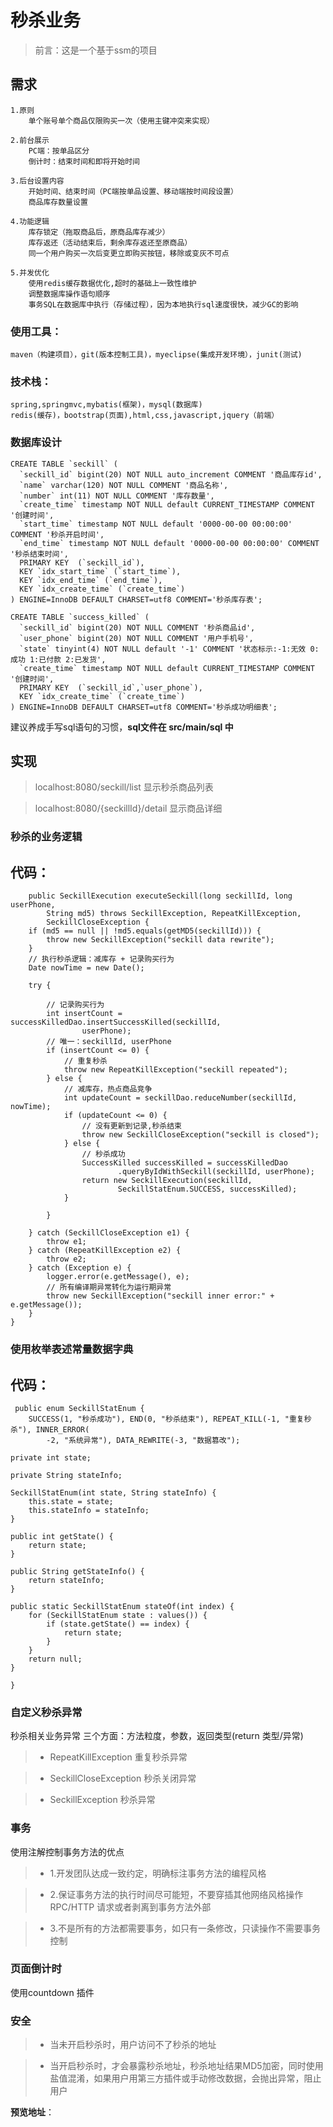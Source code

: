 # 秒杀业务

> 前言：这是一个基于ssm的项目


## 需求

	1.原则
		单个账号单个商品仅限购买一次（使用主键冲突来实现）

	2.前台展示
		PC端：按单品区分
		倒计时：结束时间和即将开始时间
 
	3.后台设置内容
		开始时间、结束时间（PC端按单品设置、移动端按时间段设置）
		商品库存数量设置

	4.功能逻辑
		库存锁定（拖取商品后，原商品库存减少）
		库存返还（活动结束后，剩余库存返还至原商品）
		同一个用户购买一次后变更立即购买按钮，移除或变灰不可点

 	5.并发优化
		使用redis缓存数据优化,超时的基础上一致性维护
		调整数据库操作语句顺序
		事务SQL在数据库中执行（存储过程），因为本地执行sql速度很快，减少GC的影响

### 使用工具：

	maven（构建项目），git(版本控制工具)，myeclipse(集成开发环境），junit(测试)
	
### 技术栈：

	spring,springmvc,mybatis(框架)，mysql(数据库)
	redis(缓存)，bootstrap(页面),html,css,javascript,jquery（前端）


### 数据库设计
	CREATE TABLE `seckill` (
	  `seckill_id` bigint(20) NOT NULL auto_increment COMMENT '商品库存id',
	  `name` varchar(120) NOT NULL COMMENT '商品名称',
	  `number` int(11) NOT NULL COMMENT '库存数量',
	  `create_time` timestamp NOT NULL default CURRENT_TIMESTAMP COMMENT '创建时间',
	  `start_time` timestamp NOT NULL default '0000-00-00 00:00:00' COMMENT '秒杀开启时间',
	  `end_time` timestamp NOT NULL default '0000-00-00 00:00:00' COMMENT '秒杀结束时间',
	  PRIMARY KEY  (`seckill_id`),
	  KEY `idx_start_time` (`start_time`),
	  KEY `idx_end_time` (`end_time`),
	  KEY `idx_create_time` (`create_time`)
	) ENGINE=InnoDB DEFAULT CHARSET=utf8 COMMENT='秒杀库存表';

	CREATE TABLE `success_killed` (
	  `seckill_id` bigint(20) NOT NULL COMMENT '秒杀商品id',
	  `user_phone` bigint(20) NOT NULL COMMENT '用户手机号',
	  `state` tinyint(4) NOT NULL default '-1' COMMENT '状态标示:-1:无效 0:成功 1:已付款 2:已发货',
	  `create_time` timestamp NOT NULL default CURRENT_TIMESTAMP COMMENT '创建时间',
	  PRIMARY KEY  (`seckill_id`,`user_phone`),
	  KEY `idx_create_time` (`create_time`)
	) ENGINE=InnoDB DEFAULT CHARSET=utf8 COMMENT='秒杀成功明细表';

建议养成手写sql语句的习惯，**sql文件在 src/main/sql 中**

## 实现

> localhost:8080/seckill/list  显示秒杀商品列表

> localhost:8080/{seckillId}/detail 显示商品详细


### 秒杀的业务逻辑

## 代码：
		public SeckillExecution executeSeckill(long seckillId, long userPhone,
			String md5) throws SeckillException, RepeatKillException,
			SeckillCloseException {
		if (md5 == null || !md5.equals(getMD5(seckillId))) {
			throw new SeckillException("seckill data rewrite");
		}
		// 执行秒杀逻辑：减库存 + 记录购买行为
		Date nowTime = new Date();

		try {

			// 记录购买行为
			int insertCount = successKilledDao.insertSuccessKilled(seckillId,
					userPhone);
			// 唯一：seckillId, userPhone
			if (insertCount <= 0) {
				// 重复秒杀
				throw new RepeatKillException("seckill repeated");
			} else {
				// 减库存，热点商品竞争
				int updateCount = seckillDao.reduceNumber(seckillId, nowTime);
				if (updateCount <= 0) {
					// 没有更新到记录,秒杀结束
					throw new SeckillCloseException("seckill is closed");
				} else {
					// 秒杀成功
					SuccessKilled successKilled = successKilledDao
							.queryByIdWithSeckill(seckillId, userPhone);
					return new SeckillExecution(seckillId,
							SeckillStatEnum.SUCCESS, successKilled);
				}

			}

		} catch (SeckillCloseException e1) {
			throw e1;
		} catch (RepeatKillException e2) {
			throw e2;
		} catch (Exception e) {
			logger.error(e.getMessage(), e);
			// 所有编译期异常转化为运行期异常
			throw new SeckillException("seckill inner error:" + e.getMessage());
		}
	}

### 使用枚举表述常量数据字典

## 代码：

	 public enum SeckillStatEnum {
		SUCCESS(1, "秒杀成功"), END(0, "秒杀结束"), REPEAT_KILL(-1, "重复秒杀"), INNER_ERROR(
			-2, "系统异常"), DATA_REWRITE(-3, "数据篡改");

	private int state;

	private String stateInfo;

	SeckillStatEnum(int state, String stateInfo) {
		this.state = state;
		this.stateInfo = stateInfo;
	}

	public int getState() {
		return state;
	}

	public String getStateInfo() {
		return stateInfo;
	}

	public static SeckillStatEnum stateOf(int index) {
		for (SeckillStatEnum state : values()) {
			if (state.getState() == index) {
				return state;
			}
		}
		return null;
	}

	}

### 自定义秒杀异常

 秒杀相关业务异常 三个方面：方法粒度，参数，返回类型(return 类型/异常)

> - RepeatKillException 重复秒杀异常 

> - SeckillCloseException 秒杀关闭异常

> - SeckillException 秒杀异常

### 事务

使用注解控制事务方法的优点

> - 1.开发团队达成一致约定，明确标注事务方法的编程风格

> - 2.保证事务方法的执行时间尽可能短，不要穿插其他网络风格操作RPC/HTTP 请求或者剥离到事务方法外部

> - 3.不是所有的方法都需要事务，如只有一条修改，只读操作不需要事务控制

### 页面倒计时

使用countdown 插件

### 安全

> - 当未开启秒杀时，用户访问不了秒杀的地址

> - 当开启秒杀时，才会暴露秒杀地址，秒杀地址结果MD5加密，同时使用盐值混淆，如果用户用第三方插件或手动修改数据，会抛出异常，阻止用户


**预览地址**：